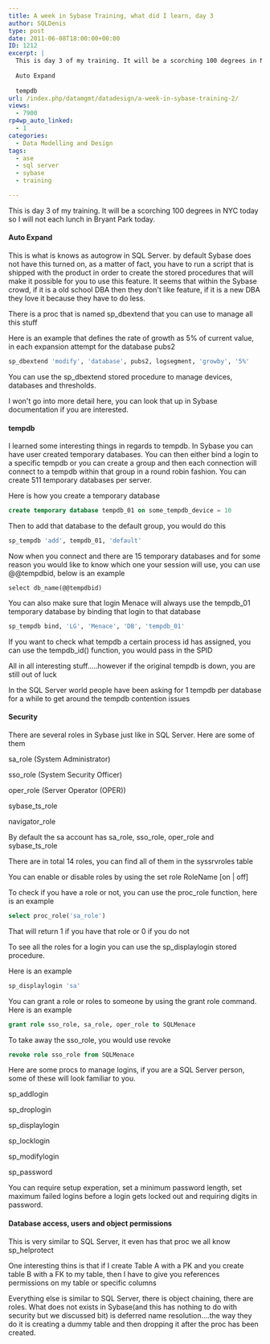 ```yaml
---
title: A week in Sybase Training, what did I learn, day 3
author: SQLDenis
type: post
date: 2011-06-08T18:00:00+00:00
ID: 1212
excerpt: |
  This is day 3 of my training. It will be a scorching 100 degrees in NYC today so I will not walk around at all today.
  
  Auto Expand
  
  tempdb
url: /index.php/datamgmt/datadesign/a-week-in-sybase-training-2/
views:
  - 7900
rp4wp_auto_linked:
  - 1
categories:
  - Data Modelling and Design
tags:
  - ase
  - sql server
  - sybase
  - training

---
```

This is day 3 of my training. It will be a scorching 100 degrees in NYC today so I will not each lunch in Bryant Park today.

#### Auto Expand

This is what is knows as autogrow in SQL Server. by default Sybase does not have this turned on, as a matter of fact, you have to run a script that is shipped with the product in order to create the stored procedures that will make it possible for you to use this feature. It seems that within the Sybase crowd, if it is a old school DBA then they don't like feature, if it is a new DBA they love it because they have to do less.

There is a proc that is named sp_dbextend that you can use to manage all this stuff

Here is an example that defines the rate of growth as 5% of current value, in each expansion attempt for the database pubs2

```sql
sp_dbextend 'modify', 'database', pubs2, logsegment, 'growby', '5%'
```

You can use the sp_dbextend stored procedure to manage devices, databases and thresholds.

I won't go into more detail here, you can look that up in Sybase documentation if you are interested.

#### tempdb

I learned some interesting things in regards to tempdb. In Sybase you can have user created temporary databases. You can then either bind a login to a specific tempdb or you can create a group and then each connection will connect to a tempdb within that group in a round robin fashion. You can create 511 temporary databases per server.

Here is how you create a temporary database

```sql
create temporary database tempdb_01 on some_tempdb_device = 10
```

Then to add that database to the default group, you would do this

```sql
sp_tempdb 'add', tempdb_01, 'default'
```

Now when you connect and there are 15 temporary databases and for some reason you would like to know which one your session will use, you can use @@tempdbid, below is an example

```
select db_name(@@tempdbid)
```

You can also make sure that login Menace will always use the tempdb_01 temporary database by binding that login to that database

```sql
sp_tempdb bind, 'LG', 'Menace', 'DB', 'tempdb_01'
```

If you want to check what tempdb a certain process id has assigned, you can use the tempdb_id() function, you would pass in the SPID

All in all interesting stuff.....however if the original tempdb is down, you are still out of luck
  
In the SQL Server world people have been asking for 1 tempdb per database for a while to get around the tempdb contention issues

#### Security

There are several roles in Sybase just like in SQL Server. Here are some of them

sa_role (System Administrator)
  
sso_role (System Security Officer)
  
oper_role (Server Operator (OPER))
  
sybase\_ts\_role
  
navigator_role

By default the sa account has sa\_role, sso\_role, oper\_role and sybase\_ts_role

There are in total 14 roles, you can find all of them in the syssrvroles table

You can enable or disable roles by using the set role RoleName [on | off]

To check if you have a role or not, you can use the proc_role function, here is an example

```sql
select proc_role('sa_role')
```

That will return 1 if you have that role or 0 if you do not

To see all the roles for a login you can use the sp_displaylogin stored procedure.

Here is an example

```sql
sp_displaylogin 'sa'
```

You can grant a role or roles to someone by using the grant role command. Here is an example

```sql
grant role sso_role, sa_role, oper_role to SQLMenace
```

To take away the sso_role, you would use revoke

```sql
revoke role sso_role from SQLMenace
```

Here are some procs to manage logins, if you are a SQL Server person, some of these will look familiar to you.

sp_addlogin
  
sp_droplogin
  
sp_displaylogin
  
sp_locklogin
  
sp_modifylogin
  
sp_password

You can require setup experation, set a minimum password length, set maximum failed logins before a login gets locked out and requiring digits in password.

#### Database access, users and object permissions

This is very similar to SQL Server, it even has that proc we all know sp_helprotect
  
One interesting thins is that if I create Table A with a PK and you create table B with a FK to my table, then I have to give you references permissions on my table or specific columns

Everything else is similar to SQL Server, there is object chaining, there are roles. What does not exists in Sybase(and this has nothing to do with security but we discussed bit) is deferred name resolution....the way they do it is creating a dummy table and then dropping it after the proc has been created.